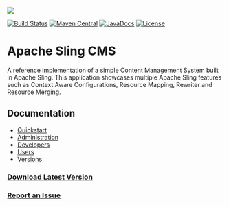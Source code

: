 [<img src="http://sling.apache.org/res/logos/sling.png"/>](http://sling.apache.org)

 [![Build Status](https://builds.apache.org/buildStatus/icon?job=sling-org-apache-sling-app-cms-1.8)](https://builds.apache.org/view/S-Z/view/Sling/job/sling-org-apache-sling-app-cms-1.8) [![Maven Central](https://maven-badges.herokuapp.com/maven-central/org.apache.sling/org.apache.sling.cms/badge.svg)](http://search.maven.org/#search%7Cga%7C1%7Cg%3A%22org.apache.sling%22%20a%3A%22org.apache.sling.cms%22) [![JavaDocs](https://www.javadoc.io/badge/org.apache.sling/org.apache.sling.cms.api.svg)](https://www.javadoc.io/doc/org.apache.sling/org.apache.sling.cms.api) [![License](https://img.shields.io/badge/License-Apache%202.0-blue.svg)](https://www.apache.org/licenses/LICENSE-2.0)

# Apache Sling CMS

A reference implementation of a simple Content Management System built in Apache Sling. This application showcases multiple Apache Sling features such as Context Aware Configurations, Resource Mapping, Rewriter and Resource Merging.

## Documentation

 * [Quickstart](docs/quickstart.md)
 * [Administration](docs/administration.md)
 * [Developers](docs/developers.md)
 * [Users](docs/users.md)
 * [Versions](docs/versions.md)
 
### [Download Latest Version](https://search.maven.org/remotecontent?filepath=org/apache/sling/org.apache.sling.cms.builder/0.10.0/org.apache.sling.cms.builder-0.10.0.jar)
### [Report an Issue](https://issues.apache.org/jira)
